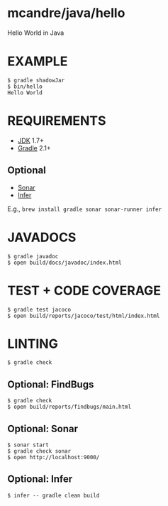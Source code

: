 # mcandre/java/hello

Hello World in Java

# EXAMPLE

```
$ gradle shadowJar
$ bin/hello
Hello World
```

# REQUIREMENTS

* [JDK](http://www.oracle.com/technetwork/java/javase/downloads/index.html) 1.7+
* [Gradle](http://gradle.org/) 2.1+

## Optional

* [Sonar](http://www.sonarqube.org/)
* [Infer](http://fbinfer.com/)

E.g., `brew install gradle sonar sonar-runner infer`

# JAVADOCS

```
$ gradle javadoc
$ open build/docs/javadoc/index.html
```

# TEST + CODE COVERAGE

```
$ gradle test jacoco
$ open build/reports/jacoco/test/html/index.html
```

# LINTING

```
$ gradle check
```

## Optional: FindBugs

```
$ gradle check
$ open build/reports/findbugs/main.html
```

## Optional: Sonar

```
$ sonar start
$ gradle check sonar
$ open http://localhost:9000/
```

## Optional: Infer

```
$ infer -- gradle clean build
```
